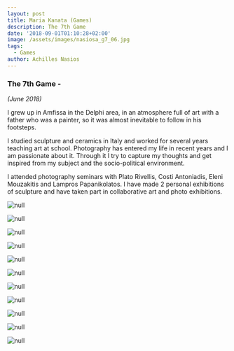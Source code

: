 ```yaml
---
layout: post
title: Maria Kanata (Games)
description: The 7th Game
date: '2018-09-01T01:10:28+02:00'
image: /assets/images/nasiosa_g7_06.jpg
tags:
  - Games
author: Achilles Nasios
---
```

### The 7th Game -

_(June 2018)_

 I grew up in Amfissa in the Delphi area, in an atmosphere full of art with a father who was a painter, so it was almost inevitable to follow in his footsteps. 

I studied sculpture and ceramics in Italy and worked for several years teaching art  at school. Photography has entered my life in recent years and I am passionate about it. Through it I try to capture my thoughts and get inspired  from my subject and the socio-political environment. 

I attended photography seminars with Plato Rivellis, Costi Antoniadis, Eleni Mouzakitis and Lampros Papanikolatos. I have made 2 personal exhibitions of sculpture and have taken part in collaborative art and photo exhibitions.

![null](/assets/images/kanatam_g7_01.jpg)

![null](/assets/images/kanatam_g7_02.jpg)

![null](/assets/images/kanatam_g7_03.jpg)

![null](/assets/images/kanatam_g7_04.jpg)

![null](/assets/images/kanatam_g7_05.jpg)

![null](/assets/images/kanatam_g7_06.jpg)

![null](/assets/images/kanatam_g7_07.jpg)

![null](/assets/images/kanatam_g7_08.jpg)

![null](/assets/images/kanatam_g7_10.jpg)

![null](/assets/images/kanatam_g7_11.jpg)

![null](/assets/images/kanatam_g7_12.jpg)
